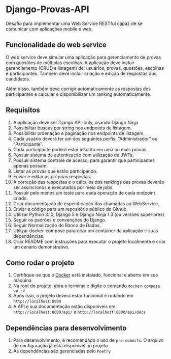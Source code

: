 # Django-Provas-API

Desafio para implementar uma Web Service RESTful capaz de se comunicar com aplicações mobile e web.

## Funcionalidade do web service

O web service deve simular uma aplicação para gerenciamento de provas com questões de múltiplas escolhas.
A aplicação deve incluir gerenciamento (CRUD e listagem) de: usuários, provas, questões, escolhas e participantes. Também deve incluir criação e edição de respostas dos candidatos.

Além disso, também deve corrigir automaticamente as respostas dos participantes e calcular e disponibilizar um ranking automaticamente.

## Requisitos

1. A aplicação deve ser Django API-only, usando Django Ninja
2. Possibilitar buscas por string nos endpoints de listagem.
3. Possibilitar ordenação e paginação nos endpoints de listagem.
4. Cada usuário deverá ter um dos seguintes perfis: “Administrador” ou “Participante”.
5. Cada participante poderá estar inscrito em uma ou mais provas.
6. Possuir sistema de autenticação com utilização de JWTs.
7. Possuir sistema controle de acesso, para garantir que participantes apenas possam:
8. Listar as provas que estão participando.
9. Enviar e editar as próprias respostas.
10. A correção das respostas e o cálculos dos rankings das provas deverão ser assíncronos e executados por meio de jobs.
11. Possuir pelo menos um teste para cada operação de cada endpoint criado.
12. Criar documentação de especificação das chamadas ao WebService.
13. Enviar o código para um repositório público do Github.
14. Utilizar Python 3.10, Django 5 e Django Ninja 1.3 (ou versões superiores)
15. Seguir os padrões e convenções do Django.
16. Seguir Normalização do Banco de Dados.
17. Utilizar docker-compose para criar um container da aplicação e suas dependências.
18. Criar README com instruções para executar o projeto localmente e criar um cenário demonstrativo.

## Como rodar o projeto

1. Certifique-se que o [Docker](https://www.docker.com/) está instalado, funcional e aberto em sua máquina
2. Na root do projeto, abra o terminal e digite o comando ``docker-compose up -d``
3. Após isso, o projeto deverá estar funcional e rodando em ``http://localhost:8000``
4. A API e sua documentação estão disponíveis em ``http://localhost:8000/api/`` e ``http://localhost:8000/api/docs``

## Dependências para desenvolvimento

1. Para desenvolvimento, é recomendado o uso de ``pre-commits``. O arquivo de configuração já está disponível no projeto
2. As dependências são gerenciadas pelo ``Poetry``
